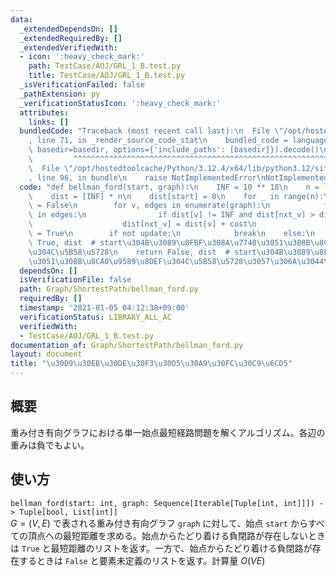 ```yaml
---
data:
  _extendedDependsOn: []
  _extendedRequiredBy: []
  _extendedVerifiedWith:
  - icon: ':heavy_check_mark:'
    path: TestCase/AOJ/GRL_1_B.test.py
    title: TestCase/AOJ/GRL_1_B.test.py
  _isVerificationFailed: false
  _pathExtension: py
  _verificationStatusIcon: ':heavy_check_mark:'
  attributes:
    links: []
  bundledCode: "Traceback (most recent call last):\n  File \"/opt/hostedtoolcache/Python/3.12.4/x64/lib/python3.12/site-packages/onlinejudge_verify/documentation/build.py\"\
    , line 71, in _render_source_code_stat\n    bundled_code = language.bundle(stat.path,\
    \ basedir=basedir, options={'include_paths': [basedir]}).decode()\n          \
    \         ^^^^^^^^^^^^^^^^^^^^^^^^^^^^^^^^^^^^^^^^^^^^^^^^^^^^^^^^^^^^^^^^^^^^^^^^^^^^^^^^^\n\
    \  File \"/opt/hostedtoolcache/Python/3.12.4/x64/lib/python3.12/site-packages/onlinejudge_verify/languages/python.py\"\
    , line 96, in bundle\n    raise NotImplementedError\nNotImplementedError\n"
  code: "def bellman_ford(start, graph):\n    INF = 10 ** 18\n    n = len(graph)\n\
    \    dist = [INF] * n\n    dist[start] = 0\n    for _ in range(n):\n        update\
    \ = False\n        for v, edges in enumerate(graph):\n            for nxt_v, cost\
    \ in edges:\n                if dist[v] != INF and dist[nxt_v] > dist[v] + cost:\n\
    \                    dist[nxt_v] = dist[v] + cost\n                    update\
    \ = True\n        if not update:\n            break\n    else:\n        return\
    \ True, dist  # start\u304B\u3089\u8FBF\u308A\u7740\u3051\u308B\u8CA0\u9589\u8DEF\
    \u304C\u5B58\u5728\n    return False, dist  # start\u304B\u3089\u8FBF\u308A\u7740\
    \u3051\u308B\u8CA0\u9589\u8DEF\u304C\u5B58\u5728\u3057\u306A\u3044\n"
  dependsOn: []
  isVerificationFile: false
  path: Graph/ShortestPath/bellman_ford.py
  requiredBy: []
  timestamp: '2021-01-05 04:12:38+09:00'
  verificationStatus: LIBRARY_ALL_AC
  verifiedWith:
  - TestCase/AOJ/GRL_1_B.test.py
documentation_of: Graph/ShortestPath/bellman_ford.py
layout: document
title: "\u30D9\u30EB\u30DE\u30F3\u30D5\u30A9\u30FC\u30C9\u6CD5"
---
```

## 概要
重み付き有向グラフにおける単一始点最短経路問題を解くアルゴリズム。各辺の重みは負でもよい。

## 使い方
`bellman_ford(start: int, graph: Sequence[Iterable[Tuple[int, int]]]) -> Tuple[bool, List[int]]`  
$G = (V, E)$ で表される重み付き有向グラフ `graph` に対して、始点 `start` からすべての頂点への最短距離を求める。始点からたどり着ける負閉路が存在しないときは `True` と最短距離のリストを返す。一方で、始点からたどり着ける負閉路が存在するときは `False` と要素未定義のリストを返す。計算量 $O(VE)$
